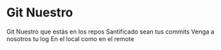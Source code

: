 # Git Nuestro

Git Nuestro que estás en los repos
Santificado sean tus commits
Venga a nosotros tu log
En el local como en el remote